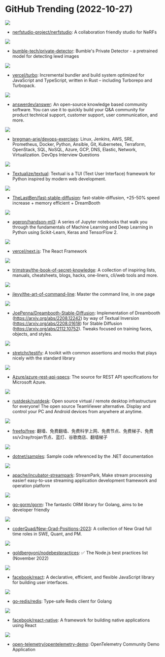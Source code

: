 # GitHub Trending (2022-10-27)

![](https://img.shields.io/badge/Python-New%2079-green?style=flat-square&logo=appveyor)
- [nerfstudio-project/nerfstudio](https://github.com/nerfstudio-project/nerfstudio): A collaboration friendly studio for NeRFs

![](https://img.shields.io/badge/Python-New%2085-green?style=flat-square&logo=appveyor)
- [bumble-tech/private-detector](https://github.com/bumble-tech/private-detector): Bumble's Private Detector - a pretrained model for detecting lewd images

![](https://img.shields.io/badge/Rust-New%202-green?style=flat-square&logo=appveyor)
- [vercel/turbo](https://github.com/vercel/turbo): Incremental bundler and build system optimized for JavaScript and TypeScript, written in Rust – including Turborepo and Turbopack.

![](https://img.shields.io/badge/Go-New%20385-green?style=flat-square&logo=appveyor)
- [answerdev/answer](https://github.com/answerdev/answer): An open-source knowledge based community software. You can use it to quickly build your Q&A community for product technical support, customer support, user communication, and more.

![](https://img.shields.io/badge/Python-New%2079-green?style=flat-square&logo=appveyor)
- [bregman-arie/devops-exercises](https://github.com/bregman-arie/devops-exercises): Linux, Jenkins, AWS, SRE, Prometheus, Docker, Python, Ansible, Git, Kubernetes, Terraform, OpenStack, SQL, NoSQL, Azure, GCP, DNS, Elastic, Network, Virtualization. DevOps Interview Questions

![](https://img.shields.io/badge/Python-New%20382-green?style=flat-square&logo=appveyor)
- [Textualize/textual](https://github.com/Textualize/textual): Textual is a TUI (Text User Interface) framework for Python inspired by modern web development.

![](https://img.shields.io/badge/Python-New%20136-green?style=flat-square&logo=appveyor)
- [TheLastBen/fast-stable-diffusion](https://github.com/TheLastBen/fast-stable-diffusion): fast-stable-diffusion, +25-50% speed increase + memory efficient + DreamBooth

![](https://img.shields.io/badge/Jupyter%20Notebook-New%2059-green?style=flat-square&logo=appveyor)
- [ageron/handson-ml3](https://github.com/ageron/handson-ml3): A series of Jupyter notebooks that walk you through the fundamentals of Machine Learning and Deep Learning in Python using Scikit-Learn, Keras and TensorFlow 2.

![](https://img.shields.io/badge/JavaScript-New%20243-green?style=flat-square&logo=appveyor)
- [vercel/next.js](https://github.com/vercel/next.js): The React Framework

![](https://img.shields.io/badge/none-New%2080-green?style=flat-square&logo=appveyor)
- [trimstray/the-book-of-secret-knowledge](https://github.com/trimstray/the-book-of-secret-knowledge): A collection of inspiring lists, manuals, cheatsheets, blogs, hacks, one-liners, cli/web tools and more.

![](https://img.shields.io/badge/none-New%20432-green?style=flat-square&logo=appveyor)
- [jlevy/the-art-of-command-line](https://github.com/jlevy/the-art-of-command-line): Master the command line, in one page

![](https://img.shields.io/badge/Jupyter%20Notebook-New%20121-green?style=flat-square&logo=appveyor)
- [JoePenna/Dreambooth-Stable-Diffusion](https://github.com/JoePenna/Dreambooth-Stable-Diffusion): Implementation of Dreambooth (https://arxiv.org/abs/2208.12242) by way of Textual Inversion (https://arxiv.org/abs/2208.01618) for Stable Diffusion (https://arxiv.org/abs/2112.10752). Tweaks focused on training faces, objects, and styles.

![](https://img.shields.io/badge/Go-New%2021-green?style=flat-square&logo=appveyor)
- [stretchr/testify](https://github.com/stretchr/testify): A toolkit with common assertions and mocks that plays nicely with the standard library

![](https://img.shields.io/badge/none-New%208-green?style=flat-square&logo=appveyor)
- [Azure/azure-rest-api-specs](https://github.com/Azure/azure-rest-api-specs): The source for REST API specifications for Microsoft Azure.

![](https://img.shields.io/badge/Rust-New%20104-green?style=flat-square&logo=appveyor)
- [rustdesk/rustdesk](https://github.com/rustdesk/rustdesk): Open source virtual / remote desktop infrastructure for everyone! The open source TeamViewer alternative. Display and control your PC and Android devices from anywhere at anytime.

![](https://img.shields.io/badge/none-New%2040-green?style=flat-square&logo=appveyor)
- [freefq/free](https://github.com/freefq/free): 翻墙、免费翻墙、免费科学上网、免费节点、免费梯子、免费ss/v2ray/trojan节点、蓝灯、谷歌商店、翻墙梯子

![](https://img.shields.io/badge/C%23-New%203-green?style=flat-square&logo=appveyor)
- [dotnet/samples](https://github.com/dotnet/samples): Sample code referenced by the .NET documentation

![](https://img.shields.io/badge/Vue-New%201-green?style=flat-square&logo=appveyor)
- [apache/incubator-streampark](https://github.com/apache/incubator-streampark): StreamPark, Make stream processing easier! easy-to-use streaming application development framework and operation platform

![](https://img.shields.io/badge/Go-New%2023-green?style=flat-square&logo=appveyor)
- [go-gorm/gorm](https://github.com/go-gorm/gorm): The fantastic ORM library for Golang, aims to be developer friendly

![](https://img.shields.io/badge/none-New%2013-green?style=flat-square&logo=appveyor)
- [coderQuad/New-Grad-Positions-2023](https://github.com/coderQuad/New-Grad-Positions-2023): A collection of New Grad full time roles in SWE, Quant, and PM.

![](https://img.shields.io/badge/JavaScript-New%2034-green?style=flat-square&logo=appveyor)
- [goldbergyoni/nodebestpractices](https://github.com/goldbergyoni/nodebestpractices): ✅ The Node.js best practices list (November 2022)

![](https://img.shields.io/badge/JavaScript-New%2073-green?style=flat-square&logo=appveyor)
- [facebook/react](https://github.com/facebook/react): A declarative, efficient, and flexible JavaScript library for building user interfaces.

![](https://img.shields.io/badge/Go-New%2014-green?style=flat-square&logo=appveyor)
- [go-redis/redis](https://github.com/go-redis/redis): Type-safe Redis client for Golang

![](https://img.shields.io/badge/JavaScript-New%2030-green?style=flat-square&logo=appveyor)
- [facebook/react-native](https://github.com/facebook/react-native): A framework for building native applications using React

![](https://img.shields.io/badge/Erlang-New%2021-green?style=flat-square&logo=appveyor)
- [open-telemetry/opentelemetry-demo](https://github.com/open-telemetry/opentelemetry-demo): OpenTelemetry Community Demo Application


